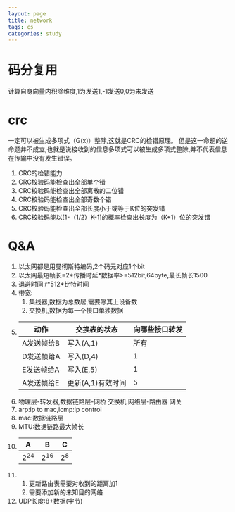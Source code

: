 ```yaml
---
layout: page
title: network
tags: cs
categories: study
---
```


# 码分复用
计算自身向量内积除维度,1为发送1,-1发送0,0为未发送

# crc
一定可以被生成多项式（G(x)）整除,这就是CRC的检错原理。
但是这一命题的逆命题并不成立,也就是说接收到的信息多项式可以被生成多项式整除,并不代表信息在传输中没有发生错误。

1. CRC的检错能力
2. CRC校验码能检查出全部单个错
3. CRC校验码能检查出全部离散的二位错
4. CRC校验码能检查出全部奇数个错
5. CRC校验码能检查出全部长度小于或等于K位的突发错
6. CRC校验码能以[1-（1/2）K-1]的概率检查出长度为（K+1）位的突发错

# Q&A
1. 以太网都是用曼彻斯特编码,2个码元对应1个bit
2. 以太网最短帧长=2\*传播时延\*数据率>=512bit,64byte,最长帧长1500
3. 退避时间:r\*512\*比特时间
4. 带宽:
   1. 集线器,数据为总数居,需要除其上设备数
   2. 交换机,数据为每一个接口单独数据
5. |动作|交换表的状态|向哪些接口转发|
   |---|---|---|
   |A发送帧给B|写入(A,1)|所有|
   |D发送帧给A|写入(D,4)|1|
   |E发送帧给A|写入(E,5)|1|
   |A发送帧给E|更新(A,1)有效时间|5|
6. 物理层-转发器,数据链路层-网桥 交换机,网络层-路由器 网关
7. arp:ip to mac,icmp:ip control
8. mac:数据链路层
9.  MTU:数据链路最大帧长
10. |A|B|C|
    |---|---|---|
    |$2^{24}$|$2^{16}$|$2^8$|
11. 
    1. 更新路由表需要对收到的距离加1
    2. 需要添加新的未知目的网络
12. UDP长度:8+数据(字节)